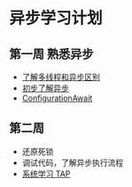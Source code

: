 # 异步学习计划

## 第一周 熟悉异步
* [了解多线程和异步区别](https://www.cnblogs.com/tdws/p/6172207.html)
* [初步了解异步](https://docs.microsoft.com/zh-cn/archive/msdn-magazine/2013/march/async-await-best-practices-in-asynchronous-programming)
* [ConfigurationAwait](https://devblogs.microsoft.com/dotnet/configureawait-faq/)

## 第二周
* 还原死锁
* 调试代码，了解异步执行流程
* [系统学习 TAP](https://docs.microsoft.com/zh-cn/dotnet/standard/asynchronous-programming-patterns/task-based-asynchronous-pattern-tap)
